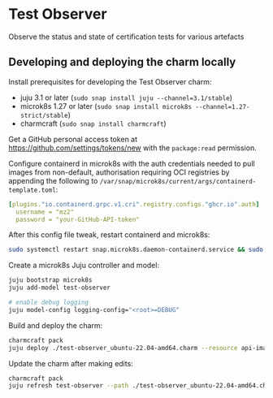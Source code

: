 # Test Observer

Observe the status and state of certification tests for various artefacts

## Developing and deploying the charm locally

Install prerequisites for developing the Test Observer charm:

- juju 3.1 or later (`sudo snap install juju --channel=3.1/stable`)
- microk8s 1.27 or later (`sudo snap install microk8s --channel=1.27-strict/stable`)
- charmcraft (`sudo snap install charmcraft`)

Get a GitHub personal access token at https://github.com/settings/tokens/new with the `package:read` permission.

Configure containerd in microk8s with the auth credentials needed to pull images from non-default, authorisation requiring OCI registries by appending the following to `/var/snap/microk8s/current/args/containerd-template.toml`:

```yaml
[plugins."io.containerd.grpc.v1.cri".registry.configs."ghcr.io".auth]
  username = "mz2"
  password = "your-GitHub-API-token"
```

After this config file tweak, restart containerd and microk8s:

```bash
sudo systemctl restart snap.microk8s.daemon-containerd.service && sudo microk8s.stop && sudo microk8s.start
```


Create a microk8s Juju controller and model:

```bash
juju bootstrap microk8s
juju add-model test-observer

# enable debug logging
juju model-config logging-config="<root>=DEBUG"
```

Build and deploy the charm:

```bash
charmcraft pack
juju deploy ./test-observer_ubuntu-22.04-amd64.charm --resource api-image=ghcr.io/canonical/test_observer:charm
```

Update the charm after making edits:

```bash
charmcraft pack
juju refresh test-observer --path ./test-observer_ubuntu-22.04-amd64.charm --resource api-image=ghcr.io/canonical/test_observer:charm
```
